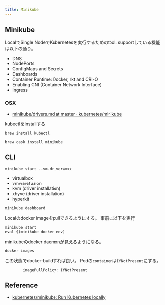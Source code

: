 ```yaml
---
title: Minikube
---
```


## Minikube
LocalでSingle NodeでKubernetesを実行するためのtool.
supportしている機能は以下の通り。

* DNS
* NodePorts
* ConfigMaps and Secrets
* Dashboards
* Container Runtime: Docker, rkt and CRI-O
* Enabling CNI (Container Network Interface)
* Ingress


### OSX
* [minikube/drivers.md at master · kubernetes/minikube](https://github.com/kubernetes/minikube/blob/master/docs/drivers.md#kvm-driver)

kubectlをinstallする

```
brew install kubectl
```

```
brew cask install minikube
```

## CLI

```
minikube start --vm-driver=xxx
```

* virtualbox
* vmwarefusion
* kvm (driver installation)
* xhyve (driver installation)
* hyperkit

```
minikube dashboard
```

Localのdocker imageをpullできるようにする。
事前に以下を実行

```
minikube start
eval $(minikube docker-env)
```

minikubeのdocker daemonが見えるようになる。

```
docker images
```

この状態でdocker-buildすれば良い。
Podの`container`は`IfNotPresent`にする。


```
        imagePullPolicy: IfNotPresent
```


## Reference
* [kubernetes/minikube: Run Kubernetes locally](https://github.com/kubernetes/minikube)
